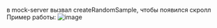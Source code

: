в mock-server вызвал createRandomSample, чтобы появился скролл
Пример работы: 
![image](https://github.com/user-attachments/assets/c0f2a4e6-4c02-4ce9-ab1e-3c6c324d9f82)

